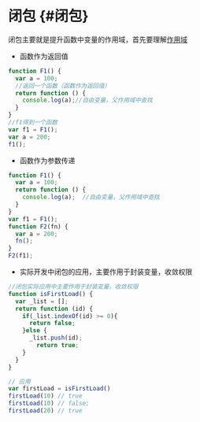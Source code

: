 # 闭包 {#闭包}

闭包主要就是提升函数中变量的作用域，首先要理解[作用域](/01/zuo-yong-yu.md)

* 函数作为返回值

```js
function F1() {
  var a = 100;
  //返回一个函数（函数作为返回值）
  return function () {
    console.log(a);//自由变量，父作用域中查找
  }
}
//f1得到一个函数
var f1 = F1();
var a = 200;
f1();
```

* 函数作为参数传递

```js
function F1() {
  var a = 100;
  return function () {
    console.log(a);  //自由变量，父作用域中查找
  }
}
var f1 = F1();
function F2(fn) {
  var a = 200;
  fn();
}
F2(f1);
```

* 实际开发中闭包的应用，主要作用于封装变量，收敛权限

```js
//闭包实际应用中主要作用于封装变量，收敛权限
function isFirstLoad() {
  var _list = [];
  return function (id) {
    if(_list.indexOf(id) >= 0){
      return false;
    }else {
      _list.push(id);
        return true;  
    }
  }
}

// 应用
var firstLoad = isFirstLoad()
firstLoad(10) // true
firstLoad(10) // false;
firstLoad(20) // true
```

## 



